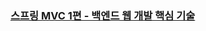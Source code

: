 ### [스프링 MVC 1편 - 백엔드 웹 개발 핵심 기술](https://wooseobee.notion.site/MVC-1-40dda5b2ca4e45a0921eead6fcc880f5)
